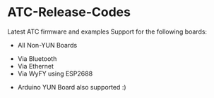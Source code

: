 # ATC-Release-Codes
Latest ATC firmware and examples
Support for the following boards:
* All Non-YUN Boards
 - Via Bluetooth
 - Via Ethernet
 - Via WyFY using ESP2688
* Arduino YUN Board also supported :)
